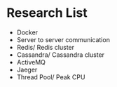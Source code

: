 # Research List

- Docker
- Server to server communication
- Redis/ Redis cluster
- Cassandra/ Cassandra cluster
- ActiveMQ
- Jaeger
- Thread Pool/ Peak CPU